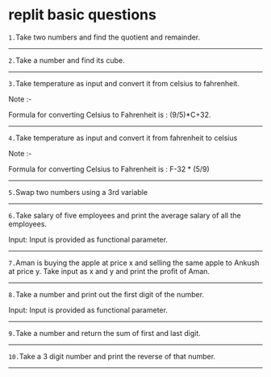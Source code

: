 # replit basic questions

`1.`Take two numbers and find the quotient and remainder.

---

`2.`Take a number and find its cube.

---

`3.`Take temperature as input and convert it from celsius to fahrenheit.

Note :-

Formula for converting Celsius to Fahrenheit is : (9/5)\*C+32.

---

`4.`Take temperature as input and convert it from fahrenheit to celsius

Note :-

Formula for converting Celsius to Fahrenheit is : F-32 \* (5/9)

---

`5.`Swap two numbers using a 3rd variable

---

`6.`Take salary of five employees and print the average salary of all the employees.

Input: Input is provided as functional parameter.

---

`7.`Aman is buying the apple at price x and selling the same apple to Ankush at price y. Take input as x and y and print the profit of Aman.

---

`8.`Take a number and print out the first digit of the number.

Input: Input is provided as functional parameter.

---

`9.`Take a number and return the sum of first and last digit.

---

`10.`Take a 3 digit number and print the reverse of that number.

---
